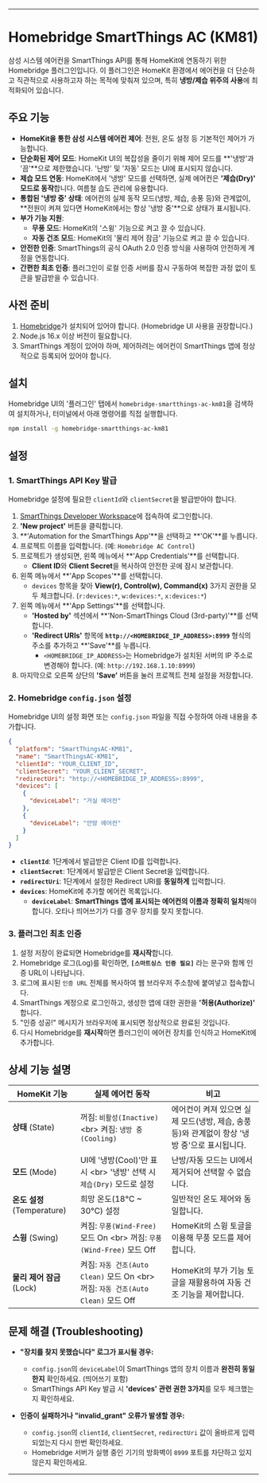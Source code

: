 -----

# Homebridge SmartThings AC (KM81)

[](https://www.google.com/search?q=https://ko-fi.com/B0B11K13X5)

삼성 시스템 에어컨을 SmartThings API를 통해 HomeKit에 연동하기 위한 Homebridge 플러그인입니다. 이 플러그인은 HomeKit 환경에서 에어컨을 더 단순하고 직관적으로 사용하고자 하는 목적에 맞춰져 있으며, 특히 **냉방/제습 위주의 사용**에 최적화되어 있습니다.

## 주요 기능

  * **HomeKit을 통한 삼성 시스템 에어컨 제어**: 전원, 온도 설정 등 기본적인 제어가 가능합니다.
  * **단순화된 제어 모드**: HomeKit UI의 복잡성을 줄이기 위해 제어 모드를 \*\*'냉방'과 '끔'\*\*으로 제한했습니다. '난방' 및 '자동' 모드는 UI에 표시되지 않습니다.
  * **제습 모드 연동**: HomeKit에서 '냉방' 모드를 선택하면, 실제 에어컨은 **'제습(Dry)' 모드로 동작**합니다. 여름철 습도 관리에 유용합니다.
  * **통합된 '냉방 중' 상태**: 에어컨의 실제 동작 모드(냉방, 제습, 송풍 등)와 관계없이, \*\*전원이 켜져 있다면 HomeKit에서는 항상 '냉방 중'\*\*으로 상태가 표시됩니다.
  * **부가 기능 지원**:
      * **무풍 모드**: HomeKit의 '스윙' 기능으로 켜고 끌 수 있습니다.
      * **자동 건조 모드**: HomeKit의 '물리 제어 잠금' 기능으로 켜고 끌 수 있습니다.
  * **안전한 인증**: SmartThings의 공식 OAuth 2.0 인증 방식을 사용하여 안전하게 계정을 연동합니다.
  * **간편한 최초 인증**: 플러그인이 로컬 인증 서버를 잠시 구동하여 복잡한 과정 없이 토큰을 발급받을 수 있습니다.

## 사전 준비

1.  [Homebridge](https://homebridge.io/)가 설치되어 있어야 합니다. (Homebridge UI 사용을 권장합니다.)
2.  Node.js 16.x 이상 버전이 필요합니다.
3.  SmartThings 계정이 있어야 하며, 제어하려는 에어컨이 SmartThings 앱에 정상적으로 등록되어 있어야 합니다.

## 설치

Homebridge UI의 '플러그인' 탭에서 `homebridge-smartthings-ac-km81`을 검색하여 설치하거나, 터미널에서 아래 명령어를 직접 실행합니다.

```sh
npm install -g homebridge-smartthings-ac-km81
```

## 설정

### 1\. SmartThings API Key 발급

Homebridge 설정에 필요한 `clientId`와 `clientSecret`을 발급받아야 합니다.

1.  [SmartThings Developer Workspace](https://www.google.com/search?q=https://smartthings.developer.samsung.com/workspace/)에 접속하여 로그인합니다.
2.  **'New project'** 버튼을 클릭합니다.
3.  \*\*'Automation for the SmartThings App'\*\*을 선택하고 \*\*'OK'\*\*를 누릅니다.
4.  프로젝트 이름을 입력합니다. (예: `Homebridge AC Control`)
5.  프로젝트가 생성되면, 왼쪽 메뉴에서 \*\*'App Credentials'\*\*를 선택합니다.
      * **Client ID**와 **Client Secret**을 복사하여 안전한 곳에 잠시 보관합니다.
6.  왼쪽 메뉴에서 \*\*'App Scopes'\*\*를 선택합니다.
      * `devices` 항목을 찾아 **View(r), Control(w), Command(x)** 3가지 권한을 모두 체크합니다. (`r:devices:*`, `w:devices:*`, `x:devices:*`)
7.  왼쪽 메뉴에서 \*\*'App Settings'\*\*를 선택합니다.
      * **'Hosted by'** 섹션에서 \*\*'Non-SmartThings Cloud (3rd-party)'\*\*를 선택합니다.
      * **'Redirect URIs'** 항목에 **`http://<HOMEBRIDGE_IP_ADDRESS>:8999`** 형식의 주소를 추가하고 \*\*'Save'\*\*를 누릅니다.
          * `<HOMEBRIDGE_IP_ADDRESS>`는 Homebridge가 설치된 서버의 IP 주소로 변경해야 합니다. (예: `http://192.168.1.10:8999`)
8.  마지막으로 오른쪽 상단의 **'Save'** 버튼을 눌러 프로젝트 전체 설정을 저장합니다.

### 2\. Homebridge `config.json` 설정

Homebridge UI의 설정 화면 또는 `config.json` 파일을 직접 수정하여 아래 내용을 추가합니다.

```json
{
  "platform": "SmartThingsAC-KM81",
  "name": "SmartThingsAC-KM81",
  "clientId": "YOUR_CLIENT_ID",
  "clientSecret": "YOUR_CLIENT_SECRET",
  "redirectUri": "http://<HOMEBRIDGE_IP_ADDRESS>:8999",
  "devices": [
    {
      "deviceLabel": "거실 에어컨"
    },
    {
      "deviceLabel": "안방 에어컨"
    }
  ]
}
```

  * **`clientId`**: 1단계에서 발급받은 Client ID를 입력합니다.
  * **`clientSecret`**: 1단계에서 발급받은 Client Secret을 입력합니다.
  * **`redirectUri`**: 1단계에서 설정한 Redirect URI를 **동일하게** 입력합니다.
  * **`devices`**: HomeKit에 추가할 에어컨 목록입니다.
      * **`deviceLabel`**: **SmartThings 앱에 표시되는 에어컨의 이름과 정확히 일치**해야 합니다. 오타나 띄어쓰기가 다를 경우 장치를 찾지 못합니다.

### 3\. 플러그인 최초 인증

1.  설정 저장이 완료되면 Homebridge를 **재시작**합니다.
2.  Homebridge 로그(Log)를 확인하면, **`[스마트싱스 인증 필요]`** 라는 문구와 함께 인증 URL이 나타납니다.
3.  로그에 표시된 `인증 URL` 전체를 복사하여 웹 브라우저 주소창에 붙여넣고 접속합니다.
4.  SmartThings 계정으로 로그인하고, 생성한 앱에 대한 권한을 **'허용(Authorize)'** 합니다.
5.  "인증 성공\!" 메시지가 브라우저에 표시되면 정상적으로 완료된 것입니다.
6.  다시 Homebridge를 **재시작**하면 플러그인이 에어컨 장치를 인식하고 HomeKit에 추가합니다.

## 상세 기능 설명

| HomeKit 기능             | 실제 에어컨 동작                                                                                             | 비고                                                                                               |
| ------------------------ | ------------------------------------------------------------------------------------------------------------ | -------------------------------------------------------------------------------------------------- |
| **상태** (State)         | 꺼짐: `비활성(Inactive)` \<br\> 켜짐: `냉방 중(Cooling)`                                                        | 에어컨이 켜져 있으면 실제 모드(냉방, 제습, 송풍 등)와 관계없이 항상 '냉방 중'으로 표시됩니다.       |
| **모드** (Mode)          | UI에 '냉방(Cool)'만 표시 \<br\> '냉방' 선택 시 `제습(Dry)` 모드로 설정                                          | 난방/자동 모드는 UI에서 제거되어 선택할 수 없습니다.                                               |
| **온도 설정** (Temperature)  | 희망 온도(18°C \~ 30°C) 설정                                                                                  | 일반적인 온도 제어와 동일합니다.                                                                   |
| **스윙** (Swing)         | 켜짐: `무풍(Wind-Free)` 모드 On \<br\> 꺼짐: `무풍(Wind-Free)` 모드 Off                                             | HomeKit의 스윙 토글을 이용해 무풍 모드를 제어합니다.                                               |
| **물리 제어 잠금** (Lock)  | 켜짐: `자동 건조(Auto Clean)` 모드 On \<br\> 꺼짐: `자동 건조(Auto Clean)` 모드 Off                              | HomeKit의 부가 기능 토글을 재활용하여 자동 건조 기능을 제어합니다.                                 |

## 문제 해결 (Troubleshooting)

  * **"장치를 찾지 못했습니다" 로그가 표시될 경우:**

      * `config.json`의 `deviceLabel`이 SmartThings 앱의 장치 이름과 **완전히 동일한지** 확인하세요. (띄어쓰기 포함)
      * SmartThings API Key 발급 시 **'devices' 관련 권한 3가지**를 모두 체크했는지 확인하세요.

  * **인증이 실패하거나 "invalid\_grant" 오류가 발생할 경우:**

      * `config.json`의 `clientId`, `clientSecret`, `redirectUri` 값이 올바르게 입력되었는지 다시 한번 확인하세요.
      * Homebridge 서버가 실행 중인 기기의 방화벽이 `8999` 포트를 차단하고 있지 않은지 확인하세요.

-----
